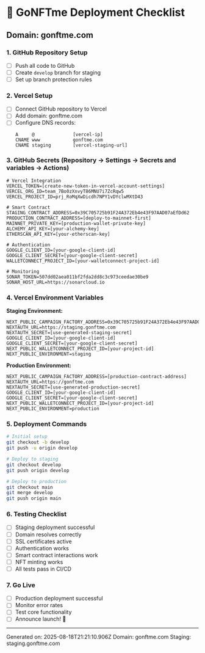 
# 🚀 GoNFTme Deployment Checklist

## Domain: gonftme.com

### 1. GitHub Repository Setup
- [ ] Push all code to GitHub
- [ ] Create `develop` branch for staging
- [ ] Set up branch protection rules

### 2. Vercel Setup
- [ ] Connect GitHub repository to Vercel
- [ ] Add domain: gonftme.com
- [ ] Configure DNS records:
  ```
  A     @              [vercel-ip]
  CNAME www            gonftme.com
  CNAME staging        [vercel-staging-url]
  ```

### 3. GitHub Secrets (Repository → Settings → Secrets and variables → Actions)
```
# Vercel Integration
VERCEL_TOKEN=[create-new-token-in-vercel-account-settings]
VERCEL_ORG_ID=team_7Bo0zXnvyT86MNU7i7ZcRqw5
VERCEL_PROJECT_ID=prj_RoMqXwDicdh7NPY1vDYclwMXtD43

# Smart Contract
STAGING_CONTRACT_ADDRESS=0x39C705725b91F24A372Eb4e43F97AAD07aEfDd62
PRODUCTION_CONTRACT_ADDRESS=[deploy-to-mainnet-first]
MAINNET_PRIVATE_KEY=[production-wallet-private-key]
ALCHEMY_API_KEY=[your-alchemy-key]
ETHERSCAN_API_KEY=[your-etherscan-key]

# Authentication
GOOGLE_CLIENT_ID=[your-google-client-id]
GOOGLE_CLIENT_SECRET=[your-google-client-secret]
WALLETCONNECT_PROJECT_ID=[your-walletconnect-project-id]

# Monitoring
SONAR_TOKEN=507dd02aea011bf2fda2dd8c3c973ceedae30be9
SONAR_HOST_URL=https://sonarcloud.io
```

### 4. Vercel Environment Variables

**Staging Environment:**
```
NEXT_PUBLIC_CAMPAIGN_FACTORY_ADDRESS=0x39C705725b91F24A372Eb4e43F97AAD07aEfDd62
NEXTAUTH_URL=https://staging.gonftme.com
NEXTAUTH_SECRET=[use-generated-staging-secret]
GOOGLE_CLIENT_ID=[your-google-client-id]
GOOGLE_CLIENT_SECRET=[your-google-client-secret]
NEXT_PUBLIC_WALLETCONNECT_PROJECT_ID=[your-project-id]
NEXT_PUBLIC_ENVIRONMENT=staging
```

**Production Environment:**
```
NEXT_PUBLIC_CAMPAIGN_FACTORY_ADDRESS=[production-contract-address]
NEXTAUTH_URL=https://gonftme.com
NEXTAUTH_SECRET=[use-generated-production-secret]
GOOGLE_CLIENT_ID=[your-google-client-id]
GOOGLE_CLIENT_SECRET=[your-google-client-secret]
NEXT_PUBLIC_WALLETCONNECT_PROJECT_ID=[your-project-id]
NEXT_PUBLIC_ENVIRONMENT=production
```

### 5. Deployment Commands
```bash
# Initial setup
git checkout -b develop
git push -u origin develop

# Deploy to staging
git checkout develop
git push origin develop

# Deploy to production
git checkout main
git merge develop
git push origin main
```

### 6. Testing Checklist
- [ ] Staging deployment successful
- [ ] Domain resolves correctly
- [ ] SSL certificates active
- [ ] Authentication works
- [ ] Smart contract interactions work
- [ ] NFT minting works
- [ ] All tests pass in CI/CD

### 7. Go Live
- [ ] Production deployment successful
- [ ] Monitor error rates
- [ ] Test core functionality
- [ ] Announce launch! 🎉

---
Generated on: 2025-08-18T21:21:10.906Z
Domain: gonftme.com
Staging: staging.gonftme.com
